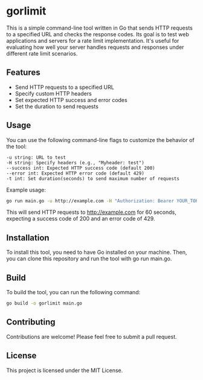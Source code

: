 # gorlimit

This is a simple command-line tool written in Go that sends HTTP requests to a specified URL and checks the response codes. Its goal is to test web applications and servers for a rate limit implementation. It's useful for evaluating how well your server handles requests and responses under different rate limit scenarios.

## Features
- Send HTTP requests to a specified URL
- Specify custom HTTP headers
- Set expected HTTP success and error codes
- Set the duration to send requests

## Usage
You can use the following command-line flags to customize the behavior of the tool:
```
-u string: URL to test
-H string: Specify headers (e.g., "Myheader: test")
--success int: Expected HTTP success code (default 200)
--error int: Expected HTTP error code (default 429)
-t int: Set duration(seconds) to send maximum number of requests
```
Example usage:

```bash
go run main.go -u http://example.com -H "Authorization: Bearer YOUR_TOKEN_HERE" --success 200 --error 429 -t 60
```

This will send HTTP requests to http://example.com for 60 seconds, expecting a success code of 200 and an error code of 429.

## Installation
To install this tool, you need to have Go installed on your machine. Then, you can clone this repository and run the tool with go run main.go.

## Build
To build the tool, you can run the following command:
```bash
go build -o gorlimit main.go
```

## Contributing
Contributions are welcome! Please feel free to submit a pull request.

## License
This project is licensed under the MIT License.